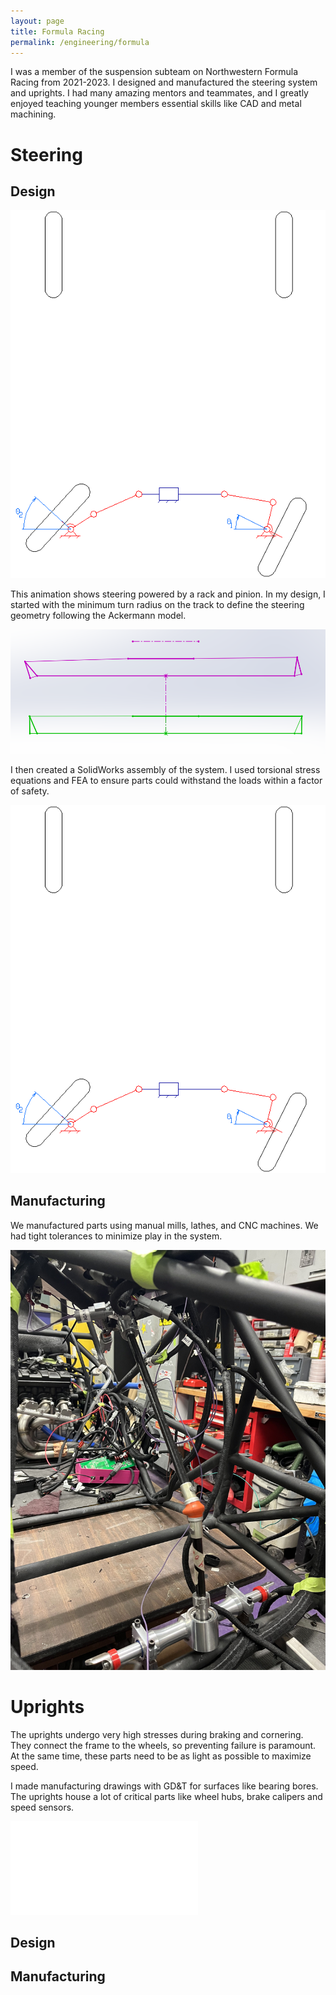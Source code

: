 ```yaml
---
layout: page
title: Formula Racing
permalink: /engineering/formula
---
```


I was a member of the suspension subteam on Northwestern Formula Racing from 2021-2023. I designed and manufactured the steering system and uprights. I had many amazing mentors and teammates, and I greatly enjoyed teaching younger members essential skills like CAD and metal machining.

# Steering

## Design

![Ackermann Gif](/assets/img/formula/ackermannsteer.gif)  

This animation shows steering powered by a rack and pinion. In my design, I started with the minimum turn radius on the track to define the steering geometry following the Ackermann model.

![Ackermann Gif](/assets/img/formula/ackermansketch.png)  


I then created a SolidWorks assembly of the system. I used torsional stress equations and FEA to ensure parts could withstand the loads within a factor of safety.  

![Ackermann Gif](/assets/img/formula/ackermannsteer.gif)  

## Manufacturing

We manufactured parts using manual mills, lathes, and CNC machines. We had tight tolerances to minimize play in the system.  

![steering in frame](/assets/img/formula/steering_in_frame.jpg)

# Uprights

The uprights undergo very high stresses during braking and cornering. They connect the frame to the wheels, so preventing failure is paramount. At the same time, these parts need to be as light as possible to maximize speed.

I made manufacturing drawings with GD&T for surfaces like bearing bores. The uprights house a lot of critical parts like wheel hubs, brake calipers and speed sensors. 

![Upright Drawing](/assets/img/formula/uprightdrawing.pdf)

## Design

## Manufacturing


